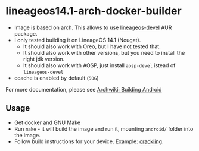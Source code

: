 # lineageos14.1-arch-docker-builder

* Image is based on arch. This allows to use [lineageos-devel](https://aur.archlinux.org/packages/lineageos-devel/) AUR package.
* I only tested building it on LineageOS 14.1 (Nougat).
    - It should also work with Oreo, but I have not tested that.
    - It should also work with other versions, but you need to install the right jdk version.
    - It should also work with AOSP, just install `aosp-devel` istead of `lineageos-devel`
* ccache is enabled by default (`50G`)

For more documentation, please see [Archwiki: Building Android](https://wiki.archlinux.org/title/android#Building)

## Usage

* Get docker and GNU Make
* Run `make` - it will build the image and run it, mounting `android/` folder into the image.
* Follow build instructions for your device. Example: [crackling](https://wiki.lineageos.org/devices/crackling/build).
